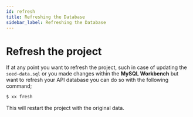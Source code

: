```yaml
---
id: refresh
title: Refreshing the Database
sidebar_label: Refreshing the Database
---
```


# Refresh the project

If at any point you want to refresh the project, such in case of updating the `seed-data.sql` or you made changes within the **MySQL Workbench** but want to refresh your API database you can do so with the following command;

```bash
$ xx fresh
```

This will restart the project with the original data.
